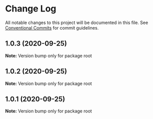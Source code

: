 # Change Log

All notable changes to this project will be documented in this file.
See [Conventional Commits](https://conventionalcommits.org) for commit guidelines.

## 1.0.3 (2020-09-25)

**Note:** Version bump only for package root





## 1.0.2 (2020-09-25)

**Note:** Version bump only for package root





## 1.0.1 (2020-09-25)

**Note:** Version bump only for package root
